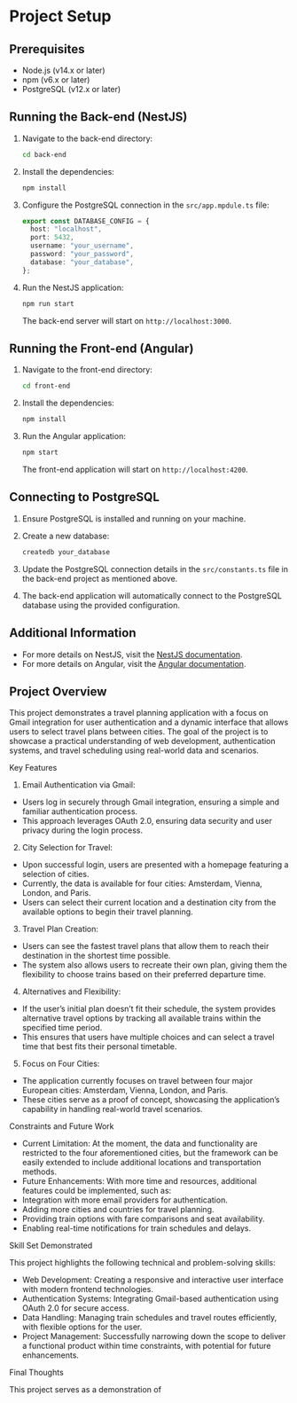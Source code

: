 # Project Setup

## Prerequisites

- Node.js (v14.x or later)
- npm (v6.x or later)
- PostgreSQL (v12.x or later)

## Running the Back-end (NestJS)

1. Navigate to the back-end directory:

   ```sh
   cd back-end
   ```

2. Install the dependencies:

   ```sh
   npm install
   ```

3. Configure the PostgreSQL connection in the `src/app.mpdule.ts` file:

   ```typescript
   export const DATABASE_CONFIG = {
     host: "localhost",
     port: 5432,
     username: "your_username",
     password: "your_password",
     database: "your_database",
   };
   ```

4. Run the NestJS application:

   ```sh
   npm run start
   ```

   The back-end server will start on `http://localhost:3000`.

## Running the Front-end (Angular)

1. Navigate to the front-end directory:

   ```sh
   cd front-end
   ```

2. Install the dependencies:

   ```sh
   npm install
   ```

3. Run the Angular application:

   ```sh
   npm start
   ```

   The front-end application will start on `http://localhost:4200`.

## Connecting to PostgreSQL

1. Ensure PostgreSQL is installed and running on your machine.
2. Create a new database:

   ```sh
   createdb your_database
   ```

3. Update the PostgreSQL connection details in the `src/constants.ts` file in the back-end project as mentioned above.
4. The back-end application will automatically connect to the PostgreSQL database using the provided configuration.

## Additional Information

- For more details on NestJS, visit the [NestJS documentation](https://docs.nestjs.com/).
- For more details on Angular, visit the [Angular documentation](https://angular.io/docs).

## Project Overview

This project demonstrates a travel planning application with a focus on Gmail integration for user authentication and a dynamic interface that allows users to select travel plans between cities. The goal of the project is to showcase a practical understanding of web development, authentication systems, and travel scheduling using real-world data and scenarios.

Key Features

1. Email Authentication via Gmail:

- Users log in securely through Gmail integration, ensuring a simple and familiar authentication process.
- This approach leverages OAuth 2.0, ensuring data security and user privacy during the login process.

2. City Selection for Travel:

- Upon successful login, users are presented with a homepage featuring a selection of cities.
- Currently, the data is available for four cities: Amsterdam, Vienna, London, and Paris.
- Users can select their current location and a destination city from the available options to begin their travel planning.

3. Travel Plan Creation:

- Users can see the fastest travel plans that allow them to reach their destination in the shortest time possible.
- The system also allows users to recreate their own plan, giving them the flexibility to choose trains based on their preferred departure time.

4. Alternatives and Flexibility:

- If the user’s initial plan doesn’t fit their schedule, the system provides alternative travel options by tracking all available trains within the specified time period.
- This ensures that users have multiple choices and can select a travel time that best fits their personal timetable.

5. Focus on Four Cities:

- The application currently focuses on travel between four major European cities: Amsterdam, Vienna, London, and Paris.
- These cities serve as a proof of concept, showcasing the application’s capability in handling real-world travel scenarios.

Constraints and Future Work

- Current Limitation: At the moment, the data and functionality are restricted to the four aforementioned cities, but the framework can be easily extended to include additional locations and transportation methods.
- Future Enhancements: With more time and resources, additional features could be implemented, such as:
- Integration with more email providers for authentication.
- Adding more cities and countries for travel planning.
- Providing train options with fare comparisons and seat availability.
- Enabling real-time notifications for train schedules and delays.

Skill Set Demonstrated

This project highlights the following technical and problem-solving skills:

- Web Development: Creating a responsive and interactive user interface with modern frontend technologies.
- Authentication Systems: Integrating Gmail-based authentication using OAuth 2.0 for secure access.
- Data Handling: Managing train schedules and travel routes efficiently, with flexible options for the user.
- Project Management: Successfully narrowing down the scope to deliver a functional product within time constraints, with potential for future enhancements.

Final Thoughts

This project serves as a demonstration of
